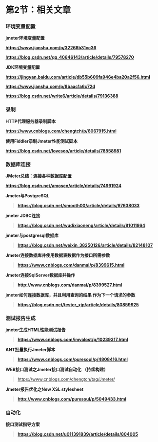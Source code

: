# 第2节：相关文章

### **环境变量配置**

**jmeter环境变量配置**

**https://www.jianshu.com/p/32268b31cc36**

**https://blog.csdn.net/qq_40646143/article/details/79578270**

**JDK环境变量配置**

**https://jingyan.baidu.com/article/db55b609fa946e4ba20a2f56.html**

**https://www.jianshu.com/p/8baac1a6c72d**

**https://blog.csdn.net/write6/article/details/79136388**

### **录制**

 **HTTP代理服务器录制脚本**

**https://www.cnblogs.com/chengtch/p/6067915.html**

**使用Fiddler录制Jmeter性能测试脚本**

**https://blog.csdn.net/lovesoo/article/details/78558981**

### **数据库连接**

**JMeter总结：连接各种数据库配置**

**https://blog.csdn.net/amoscn/article/details/74991924**

**Jmeter与PostgreSQL**

> **https://blog.csdn.net/smooth00/article/details/67638033**

**jmeter JDBC连接**

> **https://blog.csdn.net/wudixiaoneng/article/details/81011864**

**jmeter与postgresql数据库**

> **https://blog.csdn.net/weixin_38250126/article/details/82148107**

**Jmeter连接数据库并使用数据表数据作为接口所需参数**

> **https://www.cnblogs.com/danmai/p/8399615.html**

**Jmeter连接SqlServer数据库并操作**

> **http://www.cnblogs.com/danmai/p/8399527.html**

 **jmeter如何连接数据库，并且利用查询的结果 作为下一个请求的参数**

> **https://blog.csdn.net/tester_xjp/article/details/80859925**

### **测试报告生成**

**jmeter生成HTML性能测试报告**

> **https://www.cnblogs.com/imyalost/p/10239317.html**

**ANT批量执行Jmeter脚本**

> **https://www.cnblogs.com/puresoul/p/4808416.html**

**WEB接口测试之Jmeter接口测试自动化 （持续构建）**

> https://www.cnblogs.com/chengtch/tag/Jmeter/

**Jmeter报告优化之New XSL stylesheet**

> **http://www.cnblogs.com/puresoul/p/5049433.html**

### **自动化**

**接口测试指导方案**

> **https://blog.csdn.net/u011391839/article/details/804005**




